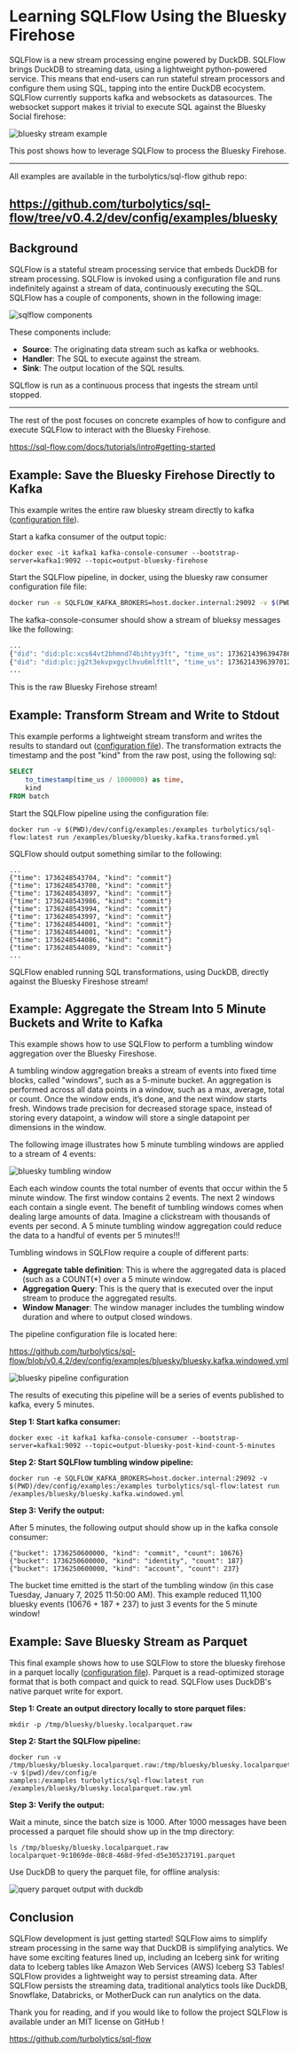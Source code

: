 # Learning SQLFlow Using the Bluesky Firehose

SQLFlow is a new stream processing engine powered by DuckDB. SQLFlow brings DuckDB to streaming data, using a lightweight python-powered service. This means that end-users can run stateful stream processors and configure them using SQL, tapping into the entire DuckDB ecocystem. SQLFlow currently supports kafka and websockets as datasources. The websocket support makes it trivial to execute SQL against the Bluesky Social firehose:

![bluesky stream example](./static/bluesky-stream.gif)

This post shows how to leverage SQLFlow to process the Bluesky Firehose. 

----
All examples are available in the turbolytics/sql-flow github repo:

https://github.com/turbolytics/sql-flow/tree/v0.4.2/dev/config/examples/bluesky 
----

## Background

SQLFlow is a stateful stream processing service that embeds DuckDB for stream processing. SQLFlow is invoked using a configuration file and runs indefinitely against a stream of data, continuously executing the SQL. SQLFlow has a couple of components, shown in the following image:

![sqlflow components](./static/components.png)

These components include:

- **Source**: The originating data stream such as kafka or webhooks.
- **Handler**: The SQL to execute against the stream.
- **Sink**: The output location of the SQL results.

SQLflow is run as a continuous process that ingests the stream until stopped. 

----

The rest of the post focuses on concrete examples of how to configure and execute SQLFlow to interact with the Bluesky Firehose.

https://sql-flow.com/docs/tutorials/intro#getting-started

## Example: Save the Bluesky Firehose Directly to Kafka

This example writes the entire raw bluesky stream directly to kafka ([configuration file](https://github.com/turbolytics/sql-flow/blob/main/dev/config/examples/bluesky/bluesky.kafka.raw.yml)).

Start a kafka consumer of the output topic: 

```
docker exec -it kafka1 kafka-console-consumer --bootstrap-server=kafka1:9092 --topic=output-bluesky-firehose
```

Start the SQLFlow pipeline, in docker, using the bluesky raw consumer configuration file file:

```bash
docker run -e SQLFLOW_KAFKA_BROKERS=host.docker.internal:29092 -v $(PWD)/dev/config/examples:/examples turbolytics/sql-flow:latest run /examples/bluesky/bluesky.kafka.raw.yml
```

The kafka-console-consumer should show a stream of blueksy messages like the following:

```bash
...
{"did": "did:plc:xcs64vt2bhmnd74bihtyy3ft", "time_us": 1736214396394786, "kind": "commit", "commit": {"cid": "bafyreihpm3eghvjvfxv7kgbhyw6iiwnpsjog4r5jjl56snpuarba4et44i", "collection": "app.bsky.feed.post", "operation": "create", "record": {"$type": "app.bsky.feed.post", "createdAt": "2025-01-07T01:46:35.991Z", "langs": ["en"], "text": "i was gonna stream a little today but instead i am trying to work up the courage to respond to this email and set up my first ever therapy appointment lmao"}, "rev": "3lf4jp7jllw24", "rkey": "3lf4jp7bfzk27"}}
{"did": "did:plc:jg2t3ekvpxgyclhvu6mlftlt", "time_us": 1736214396397012, "kind": "commit", "commit": {"cid": "bafyreigmbe25zr4ptoeju7452rxmdje2ato5m3pa6doxc2jcxhvpbbbyre", "collection": "app.bsky.feed.post", "operation": "create", "record": {"$type": "app.bsky.feed.post", "createdAt": "2025-01-07T01:46:35.196Z", "embed": {"$type": "app.bsky.embed.record", "record": {"cid": "bafyreiecnporx5ndug4hofr7ouziljfiw3knh7krqsft4n4347nh7wmnpa", "uri": "at://did:plc:6ye4glvokfkr7m7vmvhdofwk/app.bsky.feed.post/3lf3wufkac22u"}}, "langs": ["pt"], "text": "Ai Luizinho \ud83e\udee6"}, "rev": "3lf4jp7i7lc2n", "rkey": "3lf4jp6j6n22q"}}
...
```

This is the raw Bluesky Firehose stream!

## Example: Transform Stream and Write to Stdout

This example performs a lightweight stream transform and writes the results to standard out ([configuration file](https://github.com/turbolytics/sql-flow/blob/main/dev/config/examples/bluesky/bluesky.kafka.transformed.yml)). The transformation extracts the timestamp and the post "kind" from the raw post, using the following sql:

```sql
SELECT
    to_timestamp(time_us / 1000000) as time,
    kind
FROM batch
```

Start the SQLFlow pipeline using the configuration file:

```
docker run -v $(PWD)/dev/config/examples:/examples turbolytics/sql-flow:latest run /examples/bluesky/bluesky.kafka.transformed.yml
```

SQLFlow should output something similar to the following: 

```
...
{"time": 1736248543704, "kind": "commit"}
{"time": 1736248543708, "kind": "commit"}
{"time": 1736248543897, "kind": "commit"}
{"time": 1736248543986, "kind": "commit"}
{"time": 1736248543994, "kind": "commit"}
{"time": 1736248543997, "kind": "commit"}
{"time": 1736248544001, "kind": "commit"}
{"time": 1736248544001, "kind": "commit"}
{"time": 1736248544086, "kind": "commit"}
{"time": 1736248544089, "kind": "commit"}
...
```

SQLFlow enabled running SQL transformations, using DuckDB, directly against the Bluesky Fireshose stream!

## Example: Aggregate the Stream Into 5 Minute Buckets and Write to Kafka

This example shows how to use SQLFlow to perform a tumbling window aggregation over the Bluesky Fireshose.

A tumbling window aggregation breaks a stream of events into fixed time blocks, called "windows", such as a 5-minute bucket. An aggregation is performed across all data points in a window, such as a max, average, total or count. Once the window ends, it’s done, and the next window starts fresh. Windows trade precision for decreased storage space, instead of storing every datapoint, a window will store a single datapoint per dimensions in the window.

The following image illustrates how 5 minute tumbling windows are applied to a stream of 4 events: 

![bluesky tumbling window](./static/bluesky-windowing.png)

Each each window counts the total number of events that occur within the 5 minute window. The first window contains 2 events. The next 2 windows each contain a single event. The benefit of tumbling windows comes when dealing large amounts of data. Imagine a clickstream with thousands of events per second. A 5 minute tumbling window aggregation could reduce the data to a handful of events per 5 minutes!!!

Tumbling windows in SQLFlow require a couple of different parts:

- **Aggregate table definition**: This is where the aggregated data is placed (such as a COUNT(*) over a 5 minute window.
- **Aggregation Query**: This is the query that is executed over the input stream to produce the aggregated results.
- **Window Manager**: The window manager includes the tumbling window duration and where to output closed windows. 

The pipeline configuration file is located here: 

https://github.com/turbolytics/sql-flow/blob/v0.4.2/dev/config/examples/bluesky/bluesky.kafka.windowed.yml

![bluesky pipeline configuration](./static/bluesky-window-pipeline.png)

The results of executing this pipeline will be a series of events published to kafka, every 5 minutes.

**Step 1: Start kafka consumer:**

```
docker exec -it kafka1 kafka-console-consumer --bootstrap-server=kafka1:9092 --topic=output-bluesky-post-kind-count-5-minutes
```

**Step 2: Start SQLFlow tumbling window pipeline:**

```
docker run -e SQLFLOW_KAFKA_BROKERS=host.docker.internal:29092 -v $(PWD)/dev/config/examples:/examples turbolytics/sql-flow:latest run /examples/bluesky/bluesky.kafka.windowed.yml
```

**Step 3: Verify the output:**

After 5 minutes, the following output should show up in the kafka console consumer:

```
{"bucket": 1736250600000, "kind": "commit", "count": 10676}
{"bucket": 1736250600000, "kind": "identity", "count": 187}
{"bucket": 1736250600000, "kind": "account", "count": 237}
```

The bucket time emitted is the start of the tumbling window (in this case Tuesday, January 7, 2025 11:50:00 AM). This example reduced 11,100 bluesky events (10676 + 187 + 237) to just 3 events for the 5 minute window!

## Example: Save Bluesky Stream as Parquet

This final example shows how to use SQLFlow to store the bluesky firehose in a parquet locally ([configuration file](https://github.com/turbolytics/sql-flow/blob/v0.4.2/dev/config/examples/bluesky/bluesky.localparquet.raw.yml)). Parquet is a read-optimized storage format that is both compact and quick to read. SQLFlow uses DuckDB's native parquet write for export.

**Step 1: Create an output directory locally to store parquet files:**
    
```
mkdir -p /tmp/bluesky/bluesky.localparquet.raw
```

**Step 2: Start the SQLFlow pipeline:**

```
docker run -v /tmp/bluesky/bluesky.localparquet.raw:/tmp/bluesky/bluesky.localparquet.raw -v $(pwd)/dev/config/e
xamples:/examples turbolytics/sql-flow:latest run /examples/bluesky/bluesky.localparquet.raw.yml
```

**Step 3: Verify the output:**

Wait a minute, since the batch size is 1000. After 1000 messages have been processed a parquet file should show up in the tmp directory:

```
ls /tmp/bluesky/bluesky.localparquet.raw
localparquet-9c1069de-08c8-468d-9fed-d5e305237191.parquet
```

Use DuckDB to query the parquet file, for offline analysis:

![query parquet output with duckdb](./static/parquet-bluesky-duckdb.png)

## Conclusion

SQLFlow development is just getting started! SQLFlow aims to simplify stream processing in the same way that DuckDB is simplifying analytics. We have some exciting features lined up, including an Iceberg sink for writing data to Iceberg tables like Amazon Web Services (AWS) Iceberg S3 Tables! SQLFlow provides a lightweight way to persist streaming data. After SQLFlow persists the streaming data, traditional analytics tools like DuckDB, Snowflake, Databricks, or MotherDuck can run analytics on the data.

Thank you for reading, and if you would like to follow the project SQLFlow is available under an MIT license on GitHub !

https://github.com/turbolytics/sql-flow 


